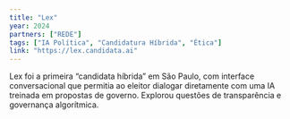 ```yaml
---
title: "Lex"
year: 2024
partners: ["REDE"]
tags: ["IA Política", "Candidatura Híbrida", "Ética"]
link: "https://lex.candidata.ai"
---
```


Lex foi a primeira “candidata híbrida” em São Paulo, com interface conversacional que permitia ao eleitor dialogar diretamente com uma IA treinada em propostas de governo. Explorou questões de transparência e governança algorítmica.